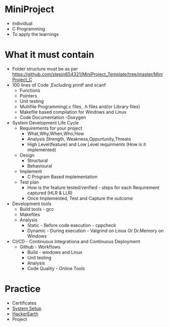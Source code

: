 # MiniProject
* Individual
* C Programming
* To apply the learnings

# What it must contain
* Folder structure must be as per https://github.com/stepin654321/MiniProject_Template/tree/master/MiniProject_C
* 100 lines of Code ,Excluding printf and scanf
  * Functions
  * Pointers
  * Unit testing
  * Multifile Programming(.c files, .h files and/or Library files)
  * Makefile based compilation for Windows and Linux
  * Code Documentation -Doxygen
 * System Development Life Cycle
   * Requirements for your project
     * What,Why,When,Who,How 
     * Analysis Strength, Weakness,Oppurtunity,Threats
     * High Level(feature) and Low Level requirments (How is it implemented)
   * Design
      * Structural
      * Behavioural
   * Implement
      * C Program Based implementation
   * Test plan
     * How is the feature tested/verified - steps for each Requirement captured (HLR & LLR)
     * Once Implemented, Test and Capture the outcome
* Development tools
  * Build tools - gcc
  * Makefiles
  * Analysis
    * Static - Before code execution - cppcheck
    * Dynamic - During execution - Valgrind on Linux Or Dr.Memory on Windows
* CI/CD - Continuous Integrationa and Continuous Deployment
  * Github - Workflows
    * Build - windows and Linux
    * Unit testing
    * Analysis
    * Code Quality - Online Tools

# Practice
 * Certificates
 * [System Setup](https://github.com/stepin654321/MiniProject_Template/wiki)
 * [HackerEarth](https://www.hackerearth.com/practice/basic-programming/input-output/basics-of-input-output/practice-problems/) 
 * Project
 
